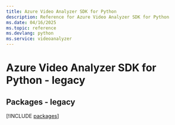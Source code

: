 ```yaml
---
title: Azure Video Analyzer SDK for Python
description: Reference for Azure Video Analyzer SDK for Python
ms.date: 04/16/2025
ms.topic: reference
ms.devlang: python
ms.service: videoanalyzer
---
```

# Azure Video Analyzer SDK for Python - legacy
## Packages - legacy
[!INCLUDE [packages](video-analyzer-index.md)]